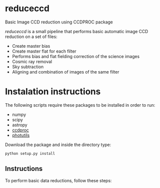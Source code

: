 # reduceccd
Basic Image CCD reduction using CCDPROC package

*reduceccd* is a small pipeline that performs basic automatic image CCD reduction on a set of files: 

+ Create master bias
+ Create master flat for each filter
+ Performs bias and flat fielding correction of the science images
+ Cosmic ray removal
+ Sky subtraction
+ Aligning and combination of images of the same filter

# Instalation instructions

The following scripts require these packages to be installed in order to run:

+ numpy
+ scipy
+ astropy
+ [ccdproc](https://github.com/astropy/ccdproc)
+ [photutils](https://github.com/astropy/photutils)

Download the package and inside the directory type: 
```python
python setup.py install
```

## Instructions

To perform basic data reductions, follow these steps:
